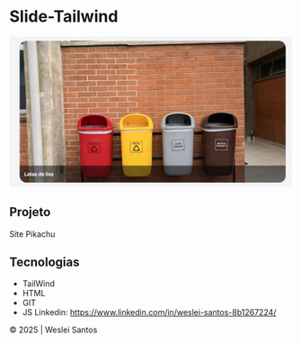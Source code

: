 # Slide-Tailwind
![](./imgs/Preview.png)

## Projeto
Site Pikachu

## Tecnologias
* TailWind
* HTML
* GIT
* JS
Linkedin: https://www.linkedin.com/in/weslei-santos-8b1267224/

© 2025 | Weslei Santos